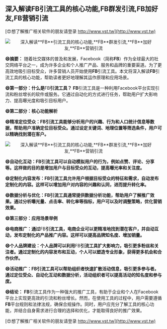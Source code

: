 ## **深入解读**FB**引流工具的核心功能,**FB**群发引流,**FB**加好友,**FB**营销引流**

[😍想了解推广相关软件的朋友请登录 http://www.vst.tw](http://www.vst.tw)

 <center><img src="https://vst.tw/MP4/tuiguang/png/6.png" alt="深入解读**FB**引流工具的核心功能,**FB**群发引流,**FB**加好友,**FB**营销引流"></center>

**😄摘要：**
随着社交媒体的普及和发展，Facebook（简称**FB**）作为全球最大的社交网络平台之一，成为许多企业和个人推广产品、服务和品牌的重要渠道。为了更高效地吸引目标受众，许多营销人员开始使用**FB**引流工具。本文将深入解读**FB**引流工具的核心功能，帮助读者更好地理解其运作原理和应用场景。

**😄第一部分：什么是**FB**引流工具？**
**FB**引流工具是一种利用Facebook平台实现引流和粉丝增长的软件或服务。它通过自动化的方式进行任务，帮助用户扩大影响力、提高曝光度和吸引目标用户。

**😄第二部分：核心功能解析**

**😄精准定位受众：**FB**引流工具能够分析用户的兴趣、行为和人口统计信息等数据，帮助用户准确定位目标受众。通过设定关键词、地理位置等筛选条件，用户可以精确找到潜在客户。**

 <center><img src="https://vst.tw/MP4/tuiguang/png/6.png" alt="深入解读**FB**引流工具的核心功能,**FB**群发引流,**FB**加好友,**FB**营销引流"></center>

**😄自动化互动：**FB**引流工具可以自动模拟用户的行为，例如点赞、评论、分享等。这样做的目的是增加用户与目标受众的互动，提高曝光率和关注度。**

**😄定制化内容发布：**FB**引流工具允许用户根据目标受众的特征和需求，自动发布定制化的内容。这样可以增加用户对内容的兴趣和认同，进而提升转化率。**

**😄数据分析与优化：**FB**引流工具通常提供数据分析功能，帮助用户了解推广效果。通过分析曝光量、点击率、转化率等指标，用户可以及时调整策略，优化营销效果。**

**😄第三部分：应用场景举例**

**😄电商推广：通过**FB**引流工具，电商企业可以更精准地找到潜在客户，并自动互动，发布定制化的产品推广内容。这样可以提高品牌知名度、增加销量。**

**😄个人品牌建设：个人品牌可以利用**FB**引流工具扩大影响力，吸引更多粉丝和关注者。通过定制化的内容发布和互动，个人可以塑造专业形象，获得更多机会和合作伙伴。**

**😄活动推广：**FB**引流工具可以帮助组织者快速扩散活动信息，吸引更多参与者。通过定位受众、自动化互动和数据分析，活动组织者可以提高活动的知名度和参与度。**

**😄结论：**
**FB**引流工具作为一种强大的推广工具，有助于企业和个人在Facebook平台上实现更高效的引流和粉丝增长。然而，在使用工具的过程中，用户需要遵循**FB**平台规则和法律法规，确保合规操作。同时，用户应充分了解工具的核心功能，并结合自身需求进行合理的选择和优化，才能取得良好的推广效果。

[😍想了解推广相关软件的朋友请登录 http://www.vst.tw](http://www.vst.tw)




